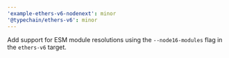 ```yaml
---
'example-ethers-v6-nodenext': minor
'@typechain/ethers-v6': minor
---
```


Add support for ESM module resolutions using the `--node16-modules` flag in the `ethers-v6` target.

